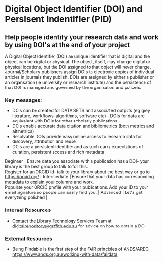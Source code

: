 # Digital Object Identifier (DOI) and Persisent indentifier (PiD)  

## Help people identify your research data and work by using DOI's at the end of your project

A Digital Object Identifier (DOI) an unique identifier that is digital and the object can be digital or physical. The object, itself, may change digital or physical locations, but the DOI assigned to that object will never change. Journal/Scholalry publishers assign DOIs to electronic copies of individual articles in journals they publish. DOIs are assigned by either a publisher or an organsation (ie university or research institute) and the persistence of that DOI is managed and governed by the organisation and policeis.
### Key messages:
* DOIs can be created for DATA SETS and associated outputs (eg grey literature, workflows, algorithms, software etc) - DOIs for data are equivalent with DOIs for other scholarly publications
* DOIs enable accurate data citation and bibliometrics (both metrics and altmetrics)
* Resolvable DOIs provide easy online access to research data for discovery, attribution and reuse
* DOIs are a persistent identifier and as such carry expectations of curation, persistent access and rich metadata

Beginner | Ensure data you associate with a publication has a DOI- your library is the best group to talk to for this. <br/>Register for an ORCID id- talk to your library about the best way or go to https://orcid.org/ |
Intermediate | Ensure that your data has corresponding metadata to explain your columns and work.<br/>Populate your ORCID profile with your publications. Add your ID to your email signature so people can easily find you. |
Advanced | Let's get everything polished |

### Internal Resources
* Contact the Library Technology Services Team at digitalrepository@griffith.edu.au for advice on how to obtain a DOI 

### External Resources
* Being Findable is the first step of the FAIR principles of ANDS/ARDC https://www.ands.org.au/working-with-data/fairdata

